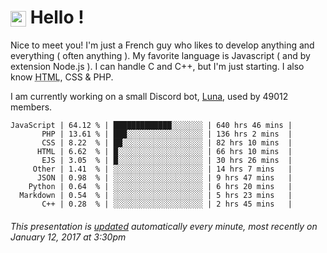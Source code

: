 # <img src="https://64.media.tumblr.com/a77fe63f35eafbe14be38765babf1cb2/ec4eb63d77592970-8f/s1280x1920/cb3343c17d8b4e6010ca747520d078d3dba9ac25.gif" style="vertical-align:middle" width="25px"> Hello !

Nice to meet you! I'm just a French guy who likes to develop anything and everything ( often anything ). My favorite language is Javascript ( and by extension Node.js ). I can handle C and C++, but I'm just starting. I also know <abbr title="HyperText Markup Language">HTML</abbr>, CSS & PHP.

I am currently working on a small Discord bot, [Luna](https://github.com/Asgarrrr/Luna), used by 49012 members.

```
JavaScript | 64.12 % | █████████████░░░░░░░ | 640 hrs 46 mins |
       PHP | 13.61 % | ███░░░░░░░░░░░░░░░░░ | 136 hrs 2 mins  |
       CSS | 8.22  % | ██░░░░░░░░░░░░░░░░░░ | 82 hrs 10 mins  |
      HTML | 6.62  % | █░░░░░░░░░░░░░░░░░░░ | 66 hrs 10 mins  |
       EJS | 3.05  % | █░░░░░░░░░░░░░░░░░░░ | 30 hrs 26 mins  |
     Other | 1.41  % | ░░░░░░░░░░░░░░░░░░░░ | 14 hrs 7 mins   |
      JSON | 0.98  % | ░░░░░░░░░░░░░░░░░░░░ | 9 hrs 47 mins   |
    Python | 0.64  % | ░░░░░░░░░░░░░░░░░░░░ | 6 hrs 20 mins   |
  Markdown | 0.54  % | ░░░░░░░░░░░░░░░░░░░░ | 5 hrs 23 mins   |
       C++ | 0.28  % | ░░░░░░░░░░░░░░░░░░░░ | 2 hrs 45 mins   |
```



###### This presentation is [updated](https://github.com/Asgarrrr) automatically every minute, most recently on January 12, 2017 at 3:30pm


